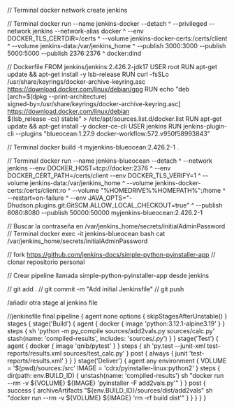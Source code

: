 // Terminal
docker network create jenkins

// Terminal
docker run --name jenkins-docker --detach ^  --privileged --network jenkins --network-alias docker ^
  --env DOCKER_TLS_CERTDIR=/certs ^  --volume jenkins-docker-certs:/certs/client ^
  --volume jenkins-data:/var/jenkins_home ^  --publish 3000:3000 --publish 5000:5000 --publish 2376:2376 ^  docker:dind

// Dockerfile
FROM jenkins/jenkins:2.426.2-jdk17
USER root
RUN apt-get update && apt-get install -y lsb-release
RUN curl -fsSLo /usr/share/keyrings/docker-archive-keyring.asc \
  https://download.docker.com/linux/debian/gpg
RUN echo "deb [arch=$(dpkg --print-architecture) \
  signed-by=/usr/share/keyrings/docker-archive-keyring.asc] \
  https://download.docker.com/linux/debian \
  $(lsb_release -cs) stable" > /etc/apt/sources.list.d/docker.list
RUN apt-get update && apt-get install -y docker-ce-cli
USER jenkins
RUN jenkins-plugin-cli --plugins "blueocean:1.27.9 docker-workflow:572.v950f58993843"

// Terminal
docker build -t myjenkins-blueocean:2.426.2-1 .

// Terminal
docker run --name jenkins-blueocean --detach ^
  --network jenkins --env DOCKER_HOST=tcp://docker:2376 ^
  --env DOCKER_CERT_PATH=/certs/client --env DOCKER_TLS_VERIFY=1 ^
  --volume jenkins-data:/var/jenkins_home ^
  --volume jenkins-docker-certs:/certs/client:ro ^
  --volume "%HOMEDRIVE%%HOMEPATH%":/home ^
  --restart=on-failure ^
  --env JAVA_OPTS="-Dhudson.plugins.git.GitSCM.ALLOW_LOCAL_CHECKOUT=true" ^
  --publish 8080:8080 --publish 50000:50000 myjenkins-blueocean:2.426.2-1

// Buscar la contraseña en /var/jenkins_home/secrets/initialAdminPassword
// Terminal
docker exec -it jenkins-blueocean bash
cat /var/jenkins_home/secrets/initialAdminPassword

// fork https://github.com/jenkins-docs/simple-python-pyinstaller-app
// clonar repositorio personal

// Crear pipeline llamada simple-python-pyinstaller-app desde jenkins

// git add .
// git commit -m "Add initial Jenkinsfile"
// git push

/añadir otra stage al jenkins file

//jenkinsfile final
pipeline {
    agent none
    options {
        skipStagesAfterUnstable()
    }
    stages {
        stage('Build') {
            agent {
                docker {
                    image 'python:3.12.1-alpine3.19'
                }
            }
            steps {
                sh 'python -m py_compile sources/add2vals.py sources/calc.py'
                stash(name: 'compiled-results', includes: 'sources/*.py*')
            }
        }
        stage('Test') {
            agent {
                docker {
                    image 'qnib/pytest'
                }
            }
            steps {
                sh 'py.test --junit-xml test-reports/results.xml sources/test_calc.py'
            }
            post {
                always {
                    junit 'test-reports/results.xml'
                }
            }
        }
        stage('Deliver') { 
            agent any
            environment { 
                VOLUME = '$(pwd)/sources:/src'
                IMAGE = 'cdrx/pyinstaller-linux:python2'
            }
            steps {
                dir(path: env.BUILD_ID) { 
                    unstash(name: 'compiled-results') 
                    sh "docker run --rm -v ${VOLUME} ${IMAGE} 'pyinstaller -F add2vals.py'" 
                }
            }
            post {
                success {
                    archiveArtifacts "${env.BUILD_ID}/sources/dist/add2vals" 
                    sh "docker run --rm -v ${VOLUME} ${IMAGE} 'rm -rf build dist'"
                }
            }
        }
    }
}